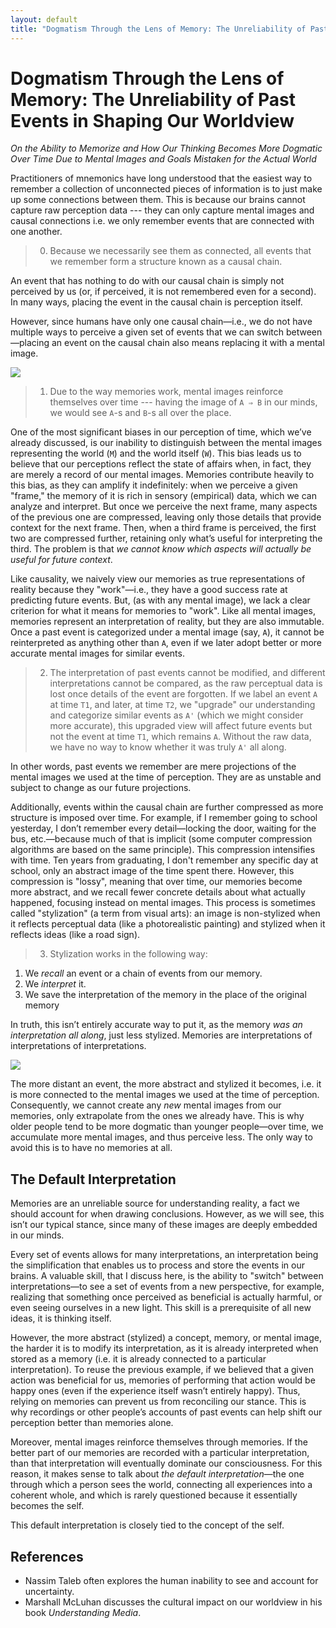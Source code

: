 ```yaml
---
layout: default
title: "Dogmatism Through the Lens of Memory: The Unreliability of Past Events in Shaping Our Worldview"
---
```


# Dogmatism Through the Lens of Memory: The Unreliability of Past Events in Shaping Our Worldview

_On the Ability to Memorize and How Our Thinking Becomes More Dogmatic Over Time Due to Mental Images and Goals Mistaken for the Actual World_

Practitioners of mnemonics have long understood that the easiest way to remember a collection of unconnected pieces of information is to just make up some connections between them. This is because our brains cannot capture raw perception data --- they can only capture mental images and causal connections i.e. we only remember events that are connected with one another.

> 0. Because we necessarily see them as connected, all events that we remember form a structure known as a causal chain.

An event that has nothing to do with our causal chain is simply not perceived by us (or, if perceived, it is not remembered even for a second). In many ways, placing the event in the causal chain is perception itself.

However, since humans have only one causal chain—i.e., we do not have multiple ways to perceive a given set of events that we can switch between—placing an event on the causal chain also means replacing it with a mental image.

![](../images/chain.png)

> 1.  Due to the way memories work, mental images reinforce themselves over time --- having the image of `A ⇒ B` in our minds, we would see `A`-s and `B`-s all over the place.

One of the most significant biases in our perception of time, which we’ve already discussed, is our inability to distinguish between the mental images representing the world (`M`) and the world itself (`W`). This bias leads us to believe that our perceptions reflect the state of affairs when, in fact, they are merely a record of our mental images. Memories contribute heavily to this bias, as they can amplify it indefinitely: when we perceive a given "frame," the memory of it is rich in sensory (empirical) data, which we can analyze and interpret. But once we perceive the next frame, many aspects of the previous one are compressed, leaving only those details that provide context for the next frame. Then, when a third frame is perceived, the first two are compressed further, retaining only what’s useful for interpreting the third. The problem is that _we cannot know which aspects will actually be useful for future context_.

Like causality, we naively view our memories as true representations of reality because they "work"—i.e., they have a good success rate at predicting future events. But, (as with any mental image), we lack a clear criterion for what it means for memories to "work". Like all mental images, memories represent an interpretation of reality, but they are also immutable. Once a past event is categorized under a mental image (say, `A`), it cannot be reinterpreted as anything other than `A`, even if we later adopt better or more accurate mental images for similar events.

> 2. The interpretation of past events cannot be modified, and different interpretations cannot be compared, as the raw perceptual data is lost once details of the event are forgotten. If we label an event `A` at time `T1`, and later, at time `T2`, we "upgrade" our understanding and categorize similar events as `A'` (which we might consider more accurate), this upgraded view will affect future events but not the event at time `T1`, which remains `A`. Without the raw data, we have no way to know whether it was truly `A'` all along.

In other words, past events we remember are mere projections of the mental images we used at the time of perception. They are as unstable and subject to change as our future projections.

Additionally, events within the causal chain are further compressed as more structure is imposed over time. For example, if I remember going to school yesterday, I don’t remember every detail—locking the door, waiting for the bus, etc.—because much of that is implicit (some computer compression algorithms are based on the same principle). This compression intensifies with time. Ten years from graduating, I don't remember any specific day at school, only an abstract image of the time spent there. However, this compression is "lossy", meaning that over time, our memories become more abstract, and we recall fewer concrete details about what actually happened, focusing instead on mental images. This process is sometimes called "stylization" (a term from visual arts): an image is non-stylized when it reflects perceptual data (like a photorealistic painting) and stylized when it reflects ideas (like a road sign).

> 3. Stylization works in the following way:

1. We _recall_ an event or a chain of events from our memory.
2. We _interpret_ it.
3. We save the interpretation of the memory in the place of the original memory

In truth, this isn’t entirely accurate way to put it, as the memory _was an interpretation all along_, just less stylized. Memories are interpretations of interpretations of interpretations.

![](../images/memories.png)

The more distant an event, the more abstract and stylized it becomes, i.e. it is more connected to the mental images we used at the time of perception. Consequently, we cannot create any _new_ mental images from our memories, only extrapolate from the ones we already have. This is why older people tend to be more dogmatic than younger people—over time, we accumulate more mental images, and thus perceive less. The only way to avoid this is to have no memories at all.

## The Default Interpretation

Memories are an unreliable source for understanding reality, a fact we should account for when drawing conclusions. However, as we will see, this isn’t our typical stance, since many of these images are deeply embedded in our minds.

Every set of events allows for many interpretations, an interpretation being the simplification that enables us to process and store the events in our brains. A valuable skill, that I discuss here, is the ability to "switch" between interpretations—to see a set of events from a new perspective, for example, realizing that something once perceived as beneficial is actually harmful, or even seeing ourselves in a new light. This skill is a prerequisite of all new ideas, it is thinking itself.

However, the more abstract (stylized) a concept, memory, or mental image, the harder it is to modify its interpretation, as it is already interpreted when stored as a memory (i.e. it is already connected to a particular interpretation). To reuse the previous example, if we believed that a given action was beneficial for us, memories of performing that action would be happy ones (even if the experience itself wasn’t entirely happy). Thus, relying on memories can prevent us from reconciling our stance. This is why recordings or other people’s accounts of past events can help shift our perception better than memories alone.

Moreover, mental images reinforce themselves through memories. If the better part of our memories are recorded with a particular interpretation, than that interpretation will eventually dominate our consciousness. For this reason, it makes sense to talk about _the default interpretation_—the one through which a person sees the world, connecting all experiences into a coherent whole, and which is rarely questioned because it essentially becomes the self.

This default interpretation is closely tied to the concept of the self.

## References

- Nassim Taleb often explores the human inability to see and account for uncertainty.
- Marshall McLuhan discusses the cultural impact on our worldview in his book _Understanding Media_.
